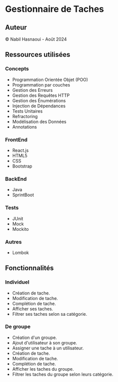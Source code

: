 # Gestionnaire de Taches
## Auteur
© Nabil Hasnaoui - Août 2024
## Ressources utilisées
### Concepts
- Programmation Orientée Objet (POO)
- Programmation par couches
- Gestion des Erreurs
- Gestion des Requêtes HTTP
- Gestion des Énumérations
- Injection de Dépendances
- Tests Unitaires
- Refractoring
- Modélisation des Données
- Annotations
### FrontEnd
- React.js
- HTML5
- CSS
- Bootstrap
### BackEnd
- Java
- SprintBoot
### Tests
- JUnit
- Mock
- Mockito
### Autres
- Lombok 
## Fonctionnalités
### Individuel
- Création de tache.
- Modification de tache.
- Complétion de tache.
- Afficher ses taches.
- Filtrer ses taches selon sa catégorie.
### De groupe
- Création d'un groupe.
- Ajout d'utilisateur à son groupe.
- Assigner une tache à un utilisateur.
- Création de tache.
- Modification de tache.
- Complétion de tache.
- Afficher les taches du groupe.
- Filtrer les taches du groupe selon leurs catégorie.
